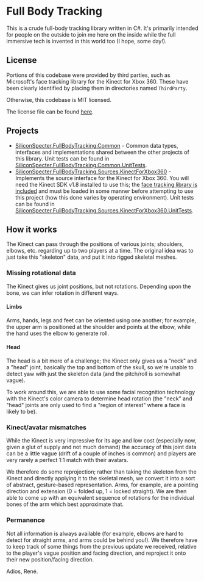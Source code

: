 # Full Body Tracking

This is a crude full-body tracking library written in C#.  It's primarily
intended for people on the outside to join me here on the inside while the full
immersive tech is invented in this world too (I hope, some day!).

## License

Portions of this codebase were provided by third parties, such as Microsoft's
face tracking library for the Kinect for Xbox 360.  These have been clearly
identified by placing them in directories named `ThirdParty`.

Otherwise, this codebase is MIT licensed.

The license file can be found [here](./license).

## Projects

- [SiliconSpecter.FullBodyTracking.Common](./SiliconSpecter.FullBodyTracking.Common) - Common data types, interfaces and implementations shared between the other projects of this library.  Unit tests can be found in [SiliconSpecter.FullBodyTracking.Common.UnitTests](./SiliconSpecter.FullBodyTracking.Common.UnitTests).
- [SiliconSpecter.FullBodyTracking.Sources.KinectForXbox360](./SiliconSpecter.FullBodyTracking.Sources.KinectForXbox360) - Implements the source interface for the Kinect for Xbox 360.  You will need the Kinect SDK v1.8 installed to use this; the [face tracking library is included](./SiliconSpecter.FullBodyTracking.Sources.KinectForXbox360/Interop/FaceTrackLib/ThirdParty) and must be loaded in some manner before attempting to use this project (how this done varies by operating environment).  Unit tests can be found in [SiliconSpecter.FullBodyTracking.Sources.KinectForXbox360.UnitTests](./SiliconSpecter.FullBodyTracking.Sources.KinectForXbox360.UnitTests).

## How it works

The Kinect can pass through the positions of various joints; shoulders, elbows,
etc. regarding up to two players at a time.  The original idea was to just take
this "skeleton" data, and put it into rigged skeletal meshes.

### Missing rotational data

The Kinect gives us joint positions, but not rotations.  Depending upon the
bone, we can infer rotation in different ways.

#### Limbs

Arms, hands, legs and feet can be oriented using one another; for example, the
upper arm is positioned at the shoulder and points at the elbow, while the hand
uses the elbow to generate roll.

#### Head

The head is a bit more of a challenge; the Kinect only gives us a "neck" and
a "head" joint, basically the top and bottom of the skull, so we're unable to
detect yaw with just the skeleton data (and the pitch/roll is somewhat vague).

To work around this, we are able to use some facial recognition technology with
the Kinect's color camera to determine head rotation (the "neck" and "head"
joints are only used to find a "region of interest" where a face is likely to
be).

### Kinect/avatar mismatches

While the Kinect is very impressive for its age and low cost (especially now,
given a glut of supply and not much demand) the accuracy of this joint data can
be a little vague (drift of a couple of inches is common) and players are very
rarely a perfect 1:1 match with their avatars.

We therefore do some reprojection; rather than taking the skeleton from the
Kinect and directly applying it to the skeletal mesh, we convert it into a sort
of abstract, gesture-based representation.  Arms, for example, are a pointing
direction and extension (0 = folded up, 1 = locked straight).  We are then able
to come up with an equivalent sequence of rotations for the individual bones of
the arm which best approximate that.

### Permanence

Not all information is always available (for example, elbows are hard to detect
for straight arms, and arms could be behind you!).  We therefore have to keep
track of some things from the previous update we received, relative to the
player's vague position and facing direction, and reproject it onto their new
position/facing direction.

Adios, René.
